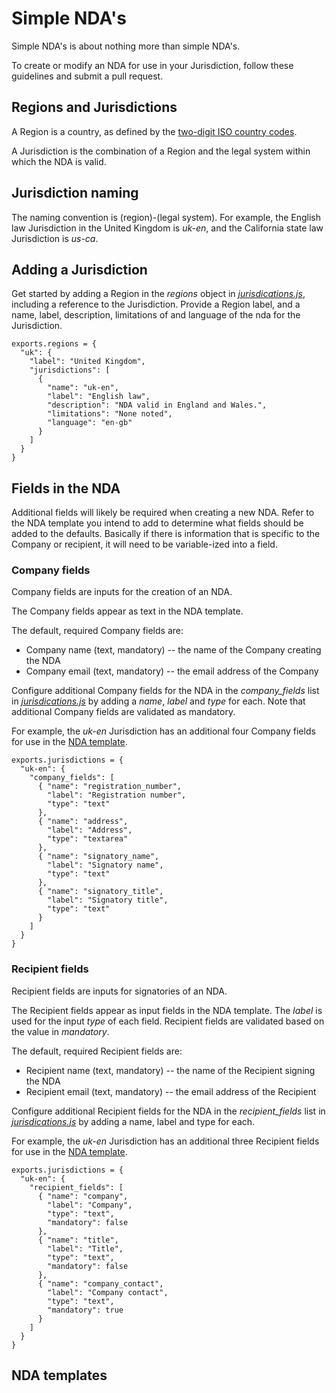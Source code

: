 Simple NDA's
========================

Simple NDA's is about nothing more than simple NDA's.

To create or modify an NDA for use in your Jurisdiction, follow these guidelines and submit a pull request.

## Regions and Jurisdictions
A Region is a country, as defined by the [two-digit ISO country codes](http://en.wikipedia.org/wiki/ISO_3166-1).

A Jurisdiction is the combination of a Region and the legal system within which the NDA is valid.  

## Jurisdiction naming
The naming convention is (region)-(legal system). For example, the English law Jurisdiction in the United Kingdom is *uk-en*, and the California state law Jurisdiction is *us-ca*.

## Adding a Jurisdiction
Get started by adding a Region in the *regions* object in [*jurisdications.js*](https://github.com/jacksonhull/simplendas-jurisdictions/blob/master/jurisdictions.js), including a reference to the Jurisdiction.  Provide a Region label, and a name, label, description, limitations of and language of the nda for the Jurisdiction.

    exports.regions = {
      "uk": {
        "label": "United Kingdom",
        "jurisdictions": [
          {
            "name": "uk-en",
            "label": "English law",
            "description": "NDA valid in England and Wales.",
            "limitations": "None noted",
            "language": "en-gb"
          }
        ]
      }
    }

## Fields in the NDA

Additional fields will likely be required when creating a new NDA.  Refer to the NDA template you intend to add to determine what fields should be added to the defaults.  Basically if there is information that is specific to the Company or recipient, it will need to be variable-ized into a field.

### Company fields
Company fields are inputs for the creation of an NDA.  

The Company fields appear as text in the NDA template.

The default, required Company fields are:
* Company name (text, mandatory) -- the name of the Company creating the NDA
* Company email (text, mandatory) -- the email address of the Company 

Configure additional Company fields for the NDA in the *company_fields* list in [*jurisdications.js*](https://github.com/jacksonhull/simplendas-jurisdictions/blob/master/jurisdictions.js) by adding a *name*, *label* and *type* for each.  Note that additional Company fields are validated as mandatory.

For example, the *uk-en* Jurisdiction has an additional four Company fields for use in the [NDA template](https://github.com/jacksonhull/simplendas-jurisdictions/blob/master/nda/uk-en.md).

    exports.jurisdictions = { 
      "uk-en": {
        "company_fields": [
          { "name": "registration_number",
            "label": "Registration number",
            "type": "text"
          },
          { "name": "address",
            "label": "Address",
            "type": "textarea"
          },
          { "name": "signatory_name",
            "label": "Signatory name",
            "type": "text"
          },
          { "name": "signatory_title",
            "label": "Signatory title",
            "type": "text"
          }
        ]
      }
    }

### Recipient fields
Recipient fields are inputs for signatories of an NDA.  

The Recipient fields appear as input fields in the NDA template.  The *label* is used for the input *type* of each field.  Recipient fields are validated based on the value in *mandatory*.

The default, required Recipient fields are:
* Recipient name (text, mandatory) -- the name of the Recipient signing the NDA
* Recipient email (text, mandatory) -- the email address of the Recipient 

Configure additional Recipient fields for the NDA in the *recipient_fields* list in [*jurisdications.js*](https://github.com/jacksonhull/simplendas-jurisdictions/blob/master/jurisdictions.js) by adding a name, label and type for each.

For example, the *uk-en* Jurisdiction has an additional three Recipient fields for use in the [NDA template](https://github.com/jacksonhull/simplendas-jurisdictions/blob/master/nda/uk-en.md).

    exports.jurisdictions = { 
      "uk-en": {
        "recipient_fields": [
          { "name": "company",
            "label": "Company",
            "type": "text",
            "mandatory": false
          },
          { "name": "title",
            "label": "Title",
            "type": "text",
            "mandatory": false
          },
          { "name": "company_contact",
            "label": "Company contact",
            "type": "text",
            "mandatory": true
          }
        ]
      }
    }

## NDA templates
